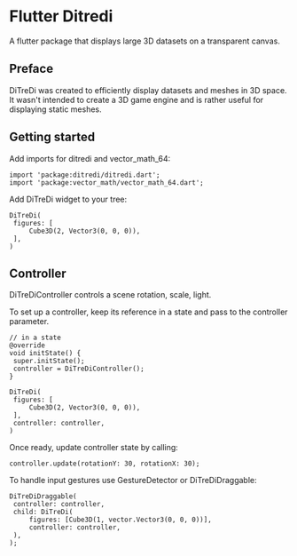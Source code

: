 # Flutter Ditredi

A flutter package that displays large 3D datasets on a transparent canvas.

## Preface

DiTreDi was created to efficiently display datasets and meshes in 3D space. It wasn't intended to create a 3D game engine and is rather useful for displaying static meshes.

## Getting started 

Add imports for ditredi and vector_math_64:

   ```
   import 'package:ditredi/ditredi.dart';
import 'package:vector_math/vector_math_64.dart';
   ```

Add DiTreDi widget to your tree:

   ```
   DiTreDi(
    figures: [
        Cube3D(2, Vector3(0, 0, 0)),
    ],
)
   ```

## Controller

DiTreDiController controls a scene rotation, scale, light.

To set up a controller, keep its reference in a state and pass to the controller parameter.

   ```
   // in a state
@override
void initState() {
    super.initState();
    controller = DiTreDiController();
}

DiTreDi(
    figures: [
        Cube3D(2, Vector3(0, 0, 0)),
    ],
    controller: controller,
)
   ```

Once ready, update controller state by calling:

   ```
   controller.update(rotationY: 30, rotationX: 30);
   ```

To handle input gestures use GestureDetector or DiTreDiDraggable:

   ```
   DiTreDiDraggable(
    controller: controller,
    child: DiTreDi(
        figures: [Cube3D(1, vector.Vector3(0, 0, 0))],
        controller: controller,
    ),
);
   ```



